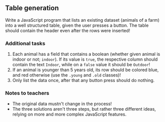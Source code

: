 ## Table generation

Write a JavaScript program that lists an existing dataset (animals of a farm) into a well structured table, given the user presses a button. The table should contain the header even after the rows were inserted!

### Additional tasks

1. Each animal has a field that contains a boolean (whether given animal is indoor or not; `indoor`). If its value is `true`, the respective column should contain the text `Indoor`, while on a `false` value it should be `Outdoor`!
2. If an animal is younger than 5 years old, its row should be colored blue, and red otherwise (use the `.young` and `.old` classes)!
3. Only list the data once, after that any button press should do nothing.

### Notes to teachers

- The original data mustn't change in the process!
- The three solutions aren't three steps, but rather three different ideas, relying on more and more complex JavaScript features.
